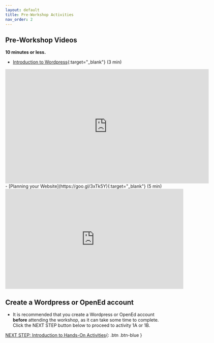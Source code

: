 ```yaml
---
layout: default
title: Pre-Workshop Activities
nav_order: 2
---
```


## Pre-Workshop Videos
**10 minutes or less.**<br>
- [Introduction to Wordpress](https://goo.gl/4WdKbK){:target="_blank"} (3 min)<br>
<iframe title="vimeo-player" src="https://player.vimeo.com/video/81625407" width="640" height="360" frameborder="0" allowfullscreen></iframe>
- [Planning your Website](https://goo.gl/3xTk5Y){:target="_blank"} (5 min)<br>
<iframe width="560" height="315" src="https://www.youtube.com/embed/h1j8WEGGzL0" title="YouTube video player" frameborder="0" allow="accelerometer; autoplay; clipboard-write; encrypted-media; gyroscope; picture-in-picture" allowfullscreen></iframe>

## Create a Wordpress or OpenEd account
- It is recommended that you create a Wordpress or OpenEd account **before** attending the workshop, as it can take some time to complete.
Click the NEXT STEP button below to proceed to activity 1A or 1B.

[NEXT STEP: Introduction to Hands-On Activities](activities-intro.html){: .btn .btn-blue }
